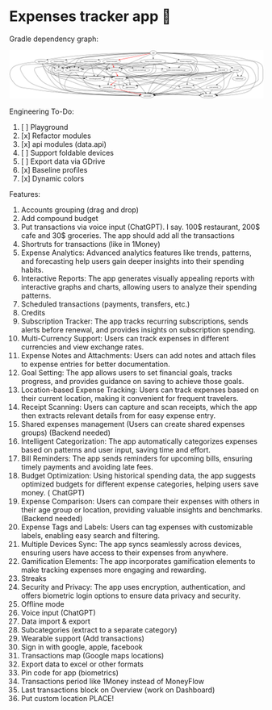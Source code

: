 # Expenses tracker app 🫰

Gradle dependency graph:

![](/gradle/graphs/all_modules9.dot.png)

Engineering To-Do:

1) [ ] Playground
2) [x] Refactor modules
3) [x] api modules (data.api)
4) [ ] Support foldable devices
5) [ ] Export data via GDrive
6) [x] Baseline profiles
7) [x] Dynamic colors

Features:

1) Accounts grouping (drag and drop)
2) Add compound budget
3) Put transactions via voice input (ChatGPT). I say. 100$ restaurant, 200$ cafe and 30$ groceries. The app should add all the transactions
4) Shortruts for transactions (like in 1Money)
5) Expense Analytics: Advanced analytics features like trends, patterns, and forecasting help users gain deeper insights into their spending habits.
6) Interactive Reports: The app generates visually appealing reports with interactive graphs and charts, allowing users to analyze their spending patterns.
7) Scheduled transactions (payments, transfers, etc.)
8) Credits
9) Subscription Tracker: The app tracks recurring subscriptions, sends alerts before renewal, and provides insights on subscription spending.
10) Multi-Currency Support: Users can track expenses in different currencies and view exchange rates.
11) Expense Notes and Attachments: Users can add notes and attach files to expense entries for better documentation.
12) Goal Setting: The app allows users to set financial goals, tracks progress, and provides guidance on saving to achieve those goals.
13) Location-based Expense Tracking: Users can track expenses based on their current location, making it convenient for frequent travelers.
14) Receipt Scanning: Users can capture and scan receipts, which the app then extracts relevant details from for easy expense entry.
15) Shared expenses management (Users can create shared expenses groups) (Backend needed)
16) Intelligent Categorization: The app automatically categorizes expenses based on patterns and user input, saving time and effort.
17) Bill Reminders: The app sends reminders for upcoming bills, ensuring timely payments and avoiding late fees.
18) Budget Optimization: Using historical spending data, the app suggests optimized budgets for different expense categories, helping users save money. (
    ChatGPT)
19) Expense Comparison: Users can compare their expenses with others in their age group or location, providing valuable insights and benchmarks. (Backend
    needed)
20) Expense Tags and Labels: Users can tag expenses with customizable labels, enabling easy search and filtering.
21) Multiple Devices Sync: The app syncs seamlessly across devices, ensuring users have access to their expenses from anywhere.
22) Gamification Elements: The app incorporates gamification elements to make tracking expenses more engaging and rewarding.
23) Streaks
24) Security and Privacy: The app uses encryption, authentication, and offers biometric login options to ensure data privacy and security.
25) Offline mode
26) Voice input (ChatGPT)
27) Data import & export
28) Subcategories (extract to a separate category)
29) Wearable support (Add transactions)
30) Sign in with google, apple, facebook
31) Transactions map (Google maps locations)
32) Export data to excel or other formats
33) Pin code for app (biometrics)
34) Transactions period like 1Money instead of MoneyFlow
35) Last transactions block on Overview (work on Dashboard)
36) Put custom location PLACE!
